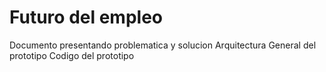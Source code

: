 # Futuro del empleo
Documento presentando problematica y solucion 
Arquitectura General del prototipo 
Codigo del prototipo 

